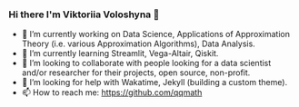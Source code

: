 ### Hi there I'm Viktoriia Voloshyna 👋 


<!--
**qqmath/qqmath** is a ✨ _special_ ✨ repository because its `README.md` (this file) appears on your GitHub profile.

<!--START_SECTION:waka-->
<!--END_SECTION:waka-->


- 🔭 I’m currently working on Data Science, Applications of Approximation Theory (i.e. various Approximation Algorithms), Data Analysis.
- 🌱 I’m currently learning Streamlit, Vega-Altair, Qiskit.
- 👯 I’m looking to collaborate with people looking for a data scientist and/or researcher for their projects, open source, non-profit. 
- 🤔 I’m looking for help with Wakatime, Jekyll (building a custom theme).
- 📫 How to reach me: https://github.com/qqmath

